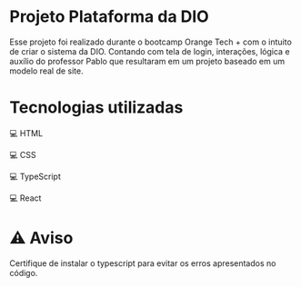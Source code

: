 # Projeto Plataforma da DIO

Esse projeto foi realizado durante o bootcamp Orange Tech + com o intuito de criar o sistema da DIO. Contando com tela de login, interações, lógica e auxílio do professor Pablo que resultaram em um projeto baseado em um modelo real de site.

# Tecnologias utilizadas

💻 HTML  

💻 CSS  

💻 TypeScript

💻 React  

# ⚠️ Aviso

Certifique de instalar o typescript para evitar os erros apresentados no código.
